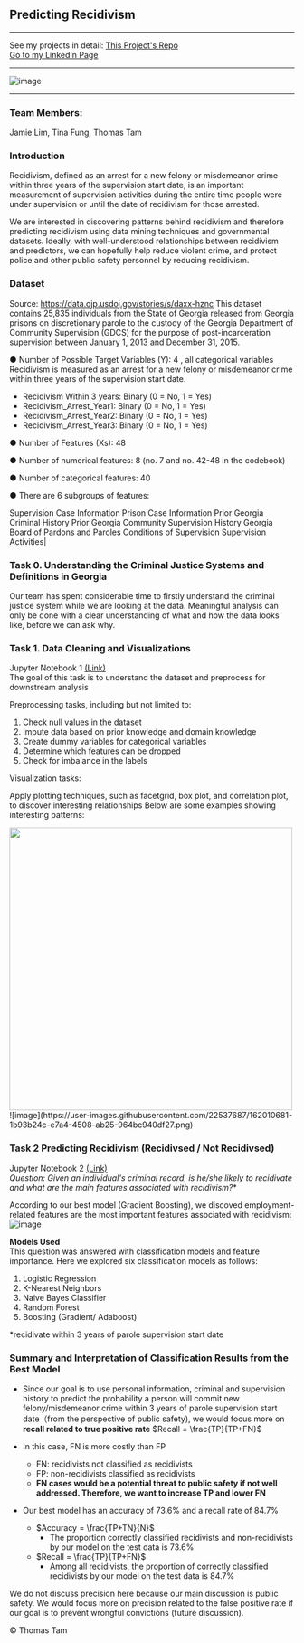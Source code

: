 ## Predicting Recidivism

---

See my projects in detail:
[This Project's Repo](https://github.com/skyrockets-21/Predicting-Recidivism/) \
[Go to my LinkedIn Page](https://www.linkedin.com/in/thomasyctam/) 

---
![image](https://user-images.githubusercontent.com/22537687/152667377-b2c071fb-1f93-477b-bb03-bcc426a277a1.png)

---

### Team Members:
Jamie Lim, Tina Fung, Thomas Tam 

### Introduction
Recidivism, defined as an arrest for a new felony or misdemeanor crime within three
years of the supervision start date, is an important measurement of supervision activities during
the entire time people were under supervision or until the date of recidivism for those arrested.

We are interested in discovering patterns behind recidivism and therefore predicting
recidivism using data mining techniques and governmental datasets. Ideally, with well-understood relationships between recidivism and predictors, we can
hopefully help reduce violent crime, and protect police and other public safety personnel by
reducing recidivism.

### Dataset
Source: https://data.ojp.usdoj.gov/stories/s/daxx-hznc
This dataset contains 25,835 individuals from the State of Georgia released from Georgia prisons on discretionary parole to the custody of the Georgia Department of Community Supervision (GDCS) for the purpose of post-incarceration supervision between January 1, 2013 and December 31, 2015.

● Number of Possible Target Variables (Y): 4 , all categorical variables Recidivism is measured as an arrest for a new felony or misdemeanor crime within three years of the supervision start date. 

- Recidivism Within 3 years: Binary (0 = No, 1 = Yes) 
- Recidivism_Arrest_Year1: Binary (0 = No, 1 = Yes) 
- Recidivism_Arrest_Year2: Binary (0 = No, 1 = Yes) 
- Recidivism_Arrest_Year3: Binary (0 = No, 1 = Yes)

● Number of Features (Xs): 48

● Number of numerical features: 8 (no. 7 and no. 42-48 in the codebook)

● Number of categorical features: 40

● There are 6 subgroups of features:

Supervision Case Information
Prison Case Information
Prior Georgia Criminal History
Prior Georgia Community Supervision History
Georgia Board of Pardons and Paroles Conditions of Supervision
Supervision Activities|
### Task 0. Understanding the Criminal Justice Systems and Definitions in Georgia
Our team has spent considerable time to firstly understand the criminal justice system while we are looking at the data. Meaningful analysis can only be done with a clear understanding of what and how the data looks like, before we can ask why.

### Task 1. Data Cleaning and Visualizations 
Jupyter Notebook 1 [(Link)](https://github.com/skyrockets-21/Predicting-Recidivism/blob/main/part1_intro%2Bdata_cleaning.ipynb) \
The goal of this task is to understand the dataset and preprocess for downstream analysis

Preprocessing tasks, including but not limited to:
1. Check null values in the dataset
2. Impute data based on prior knowledge and domain knowledge
3. Create dummy variables for categorical variables
4. Determine which features can be dropped
5. Check for imbalance in the labels

Visualization tasks:

Apply plotting techniques, such as facetgrid, box plot, and correlation plot, to discover interesting relationships 
Below are some examples showing interesting patterns:
<div>
<img src="https://user-images.githubusercontent.com/22537687/162011184-c63a1a6c-fa7a-4bcb-8e68-028ef1e935c7.png" width="500"/>
</div>
![image](https://user-images.githubusercontent.com/22537687/162010681-1b93b24c-e7a4-4508-ab25-964bc940df27.png)

### Task 2 Predicting Recidivism (Recidivsed / Not Recidivsed)
Jupyter Notebook 2 [(Link)](https://github.com/skyrockets-21/Predicting-Recidivism/blob/main/part2_question1.ipynb) \
**Question: Given an individual's criminal record, is he/she likely to recidivate* and what are the main features associated with recidivism?**

According to our best model (Gradient Boosting), we discoved employment-related features are the most important features associated with recidivism:
![image](https://user-images.githubusercontent.com/22537687/152690636-10315cd1-b12f-4d96-9689-e6ffe48e5d22.png)

**Models Used** \
This question was answered with classification models and feature importance. Here we explored six classification models as follows:

1. Logistic Regression
2. K-Nearest Neighbors
3. Naive Bayes Classifier
4. Random Forest
5. Boosting (Gradient/ Adaboost)

\*recidivate within 3 years of parole supervision start date

### Summary and Interpretation of Classification Results from the Best Model
- Since our goal is to use personal information, criminal and supervision history to predict the probability a person will commit new felony/misdemeanor crime within 3 years of parole supervision start date（from the perspective of public safety), we would focus more on **recall related to true positive rate** $Recall = \frac{TP}{TP+FN}$


- In this case, FN is more costly than FP
    - FN: recidivists not classified as recidivists
    - FP: non-recidivists classified as recidivists
    - **FN cases would be a potential threat to public safety if not well addressed. Therefore, we want to increase TP and lower FN**


- Our best model has an accuracy of 73.6% and a recall rate of 84.7%
    - $Accuracy = \frac{TP+TN}{N}$
        - The proportion correctly classified recidivists and non-recidivists by our model on the test data is 73.6%
    - $Recall = \frac{TP}{TP+FN}$ 
        - Among all recidivists, the proportion of correctly classified recidivists by our model on the test data is 84.7%

We do not discuss precision here because our main discussion is public safety. We would focus more on precision related to the false positive rate if our goal is to prevent wrongful convictions (future discussion).

&copy; Thomas Tam
